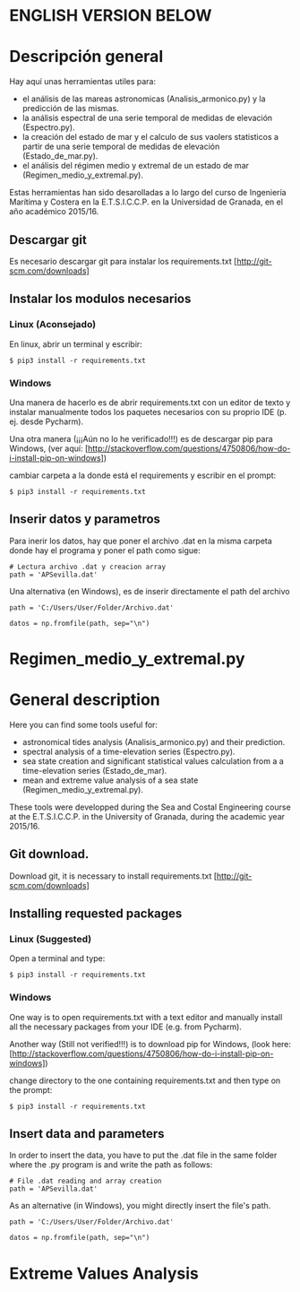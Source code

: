 # ENGLISH VERSION BELOW
# Descripción general
Hay aquí unas herramientas utiles para:
  * el análisis de las mareas astronomicas (Analisis_armonico.py) y la predicción de las mismas.
  * la análisis espectral de una serie temporal de medidas de elevación (Espectro.py).  
  * la creación del estado de mar y el calculo de sus vaolers statisticos a partir de una serie temporal de medidas de elevación (Estado_de_mar.py).  
  * el análisis del régimen medio y extremal de un estado de mar (Regimen_medio_y_extremal.py). 

Estas herramientas han sido desarolladas a lo largo del curso de Ingeniería Marítima y Costera en la E.T.S.I.C.C.P. en la Universidad de Granada, en el año académico 2015/16.

## Descargar git
Es necesario descargar git para instalar los requirements.txt
[http://git-scm.com/downloads]

## Instalar los modulos necesarios
### Linux (Aconsejado)
En linux, abrir un terminal y escribir:
```
$ pip3 install -r requirements.txt
``` 
### Windows
Una manera de hacerlo es de abrir requirements.txt con un editor de texto y instalar manualmente todos los paquetes necesarios con su proprio IDE (p. ej. desde Pycharm).

Una otra manera (¡¡¡Aún no lo he verificado!!!) es de descargar pip para Windows,
(ver aquí: [http://stackoverflow.com/questions/4750806/how-do-i-install-pip-on-windows])

cambiar carpeta a la donde está el requirements y escribir en el prompt:
```
$ pip3 install -r requirements.txt
``` 

## Inserir datos y parametros
Para inerir los datos, hay que poner el archivo .dat en la misma carpeta donde hay el programa y poner el path como sigue:
```
# Lectura archivo .dat y creacion array
path = 'APSevilla.dat' 
```
Una alternativa (en Windows), es de inserir directamente el path del archivo

```
path = 'C:/Users/User/Folder/Archivo.dat'
```

```
datos = np.fromfile(path, sep="\n")
```
# Regimen_medio_y_extremal.py


# General description
Here you can find some tools useful for:
 * astronomical tides analysis (Analisis_armonico.py) and their prediction.
 * spectral analysis of a time-elevation series (Espectro.py).
 * sea state creation and significant statistical values calculation from a a time-elevation series (Estado_de_mar).
 * mean and extreme value analysis of a sea state (Regimen_medio_y_extremal.py).

These tools were developped during the Sea and Costal Engineering course at the E.T.S.I.C.C.P. in the University of Granada, during the academic year 2015/16.

## Git download.
Download git, it is necessary to install requirements.txt
[http://git-scm.com/downloads]

## Installing requested packages
### Linux (Suggested)
Open a terminal and type:
```
$ pip3 install -r requirements.txt
``` 
### Windows
One way is to open requirements.txt with a text editor and manually install all the necessary packages from your IDE (e.g. from Pycharm).

Another way (Still not verified!!!) is to download pip for Windows,
(look here: [http://stackoverflow.com/questions/4750806/how-do-i-install-pip-on-windows])

change directory to the one containing requirements.txt and then type on the prompt:
```
$ pip3 install -r requirements.txt
``` 

## Insert data and parameters 
In order to insert the data, you have to put the .dat file in the same folder where the .py program is and write the path as follows: 
```
# File .dat reading and array creation
path = 'APSevilla.dat' 
```
As an alternative (in Windows), you might directly insert the file's path.
```
path = 'C:/Users/User/Folder/Archivo.dat'
```

```
datos = np.fromfile(path, sep="\n")
```

# Extreme Values Analysis 

